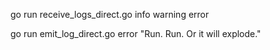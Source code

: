 go run receive_logs_direct.go info warning error

go run emit_log_direct.go error "Run. Run. Or it will explode."
